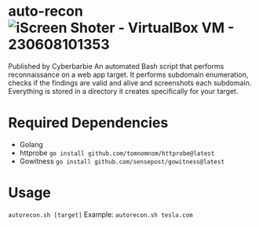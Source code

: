 # auto-recon![iScreen Shoter - VirtualBox VM - 230608101353](https://github.com/cyberbarbie/auto-recon/assets/34199879/74080353-b6b3-4a89-9b85-5e97b786d196)


Published by Cyberbarbie
An automated Bash script that performs reconnaissance on a web app target. It performs subdomain enumeration, checks if the findings are valid and alive and screenshots each subdomain. Everything is stored in a directory it creates specifically for your target.

# Required Dependencies 
- Golang
- httprobe `go install github.com/tomnomnom/httprobe@latest`
- Gowitness  `go install github.com/sensepost/gowitness@latest`
  
# Usage 
`autorecon.sh [target]`
Example: `autorecon.sh tesla.com`
